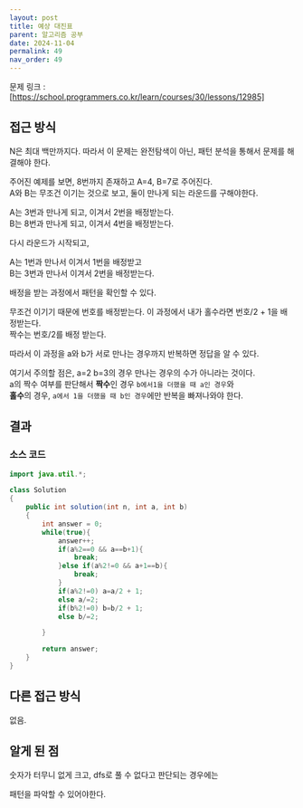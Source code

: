 ```yaml
---
layout: post
title: 예상 대진표
parent: 알고리즘 공부
date: 2024-11-04
permalink: 49
nav_order: 49
---
```


문제 링크 : [https://school.programmers.co.kr/learn/courses/30/lessons/12985]

## 접근 방식

N은 최대 백만까지다. 따라서 이 문제는 완전탐색이 아닌, 패턴 분석을 통해서 문제를 해결해야 한다.

주어진 예제를 보면, 8번까지 존재하고 A=4, B=7로 주어진다.  
A와 B는 무조건 이기는 것으로 보고, 둘이 만나게 되는 라운드를 구해야한다.

A는 3번과 만나게 되고, 이겨서 2번을 배정받는다.  
B는 8번과 만나게 되고, 이겨서 4번을 배정받는다.

다시 라운드가 시작되고,

A는 1번과 만나서 이겨서 1번을 배정받고  
B는 3번과 만나서 이겨서 2번을 배정받는다.

배정을 받는 과정에서 패턴을 확인할 수 있다.

무조건 이기기 때문에 번호를 배정받는다. 이 과정에서 내가 홀수라면 번호/2 + 1을 배정받는다.  
짝수는 번호/2를 배정 받는다.

따라서 이 과정을 a와 b가 서로 만나는 경우까지 반복하면 정답을 알 수 있다.

여기서 주의할 점은, a=2 b=3의 경우 만나는 경우의 수가 아니라는 것이다.  
a의 짝수 여부를 판단해서 **짝수**인 경우 `b에서1을 더했을 때 a인 경우`와  
**홀수**의 경우, `a에서 1을 더했을 때 b인 경우`에만 반복을 빠져나와야 한다.

## 결과

### 소스 코드

```java
import java.util.*;

class Solution
{
    public int solution(int n, int a, int b)
    {
        int answer = 0;
        while(true){
            answer++;
            if(a%2==0 && a==b+1){
                break;
            }else if(a%2!=0 && a+1==b){
                break;
            }
            if(a%2!=0) a=a/2 + 1;
            else a/=2;
            if(b%2!=0) b=b/2 + 1;
            else b/=2;

        }

        return answer;
    }
}
```

## 다른 접근 방식

없음.

## 알게 된 점

숫자가 터무니 없게 크고, dfs로 풀 수 없다고 판단되는 경우에는

패턴을 파악할 수 있어야한다.

[https://school.programmers.co.kr/learn/courses/30/lessons/12985]: https://school.programmers.co.kr/learn/courses/30/lessons/12985
